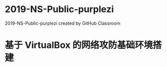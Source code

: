 # 2019-NS-Public-purplezi
2019-NS-Public-purplezi created by GitHub Classroom

# 基于 VirtualBox 的网络攻防基础环境搭建
